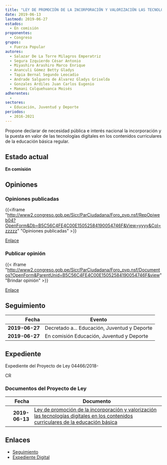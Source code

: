 ```yaml
---
title: "LEY DE PROMOCIÓN DE LA INCORPORACIÓN Y VALORIZACIÓN LAS TECNOLOGÍAS DIGITALES EN LOS CONTENIDOS CURRICULARES DE LA EDUCACIÓN BÁSICA"
date: 2019-06-13
lastmod: 2019-06-27
estados: 
  - En comisión
proponentes: 
  - Congreso
grupos: 
  - Fuerza Popular
autores: 
  - Salazar De La Torre Milagros Emperatriz
  - Segura Izquierdo César Antonio
  - Miyashiro Arashiro Marco Enrique
  - Ananculi Gómez Betty Gladys
  - Tapia Bernal Segundo Leocadio
  - Andrade Salguero de Álvarez Gladys Griselda
  - Gonzales Ardiles Juan Carlos Eugenio
  - Mamani Colquehuanca Moisés
adherentes: 
  - 
sectores: 
  - Educación, Juventud y Deporte
periodos: 
  - 2016-2021
---
```


Propone declarar de necesidad pública e interés nacional la incorporación y la puesta en valor de las tecnologías digitales en los contenidos curriculares de la educación básica regular.


## Estado actual

**En comisión**

## Opiniones

### Opiniones publicadas

{{<iframe "http://www2.congreso.gob.pe/Sicr/ParCiudadana/Foro_pvp.nsf/RepOpiweb04?OpenForm&Db=B5C56C4FE4C00E15052584190054746F&View=yyyy&Col=zzzzz" "Opiniones publicadas" >}}

[Enlace](http://www2.congreso.gob.pe/Sicr/ParCiudadana/Foro_pvp.nsf/RepOpiweb04?OpenForm&Db=B5C56C4FE4C00E15052584190054746F&View=yyyy&Col=zzzzz)
### Publicar opinión

{{< iframe "http://www2.congreso.gob.pe/Sicr/ParCiudadana/Foro_pvp.nsf/Documentos?OpenForm&ParentUnid=B5C56C4FE4C00E15052584190054746F&view" "Brindar opinión" >}}

[Enlace](http://www2.congreso.gob.pe/Sicr/ParCiudadana/Foro_pvp.nsf/Documentos?OpenForm&ParentUnid=B5C56C4FE4C00E15052584190054746F&view)

## Seguimiento

| Fecha | Evento |
|------:|--------|
| **2019-06-27** | Decretado a... Educación, Juventud y Deporte|
| **2019-06-27** | En comisión Educación, Juventud y Deporte|


## Expediente

Expediente del Proyecto de Ley 04466/2018-

CR


### Documentos del Proyecto de Ley

| Fecha | Documento |
|------:|--------|
| **2019-06-13** | [Ley de promoción de la incorporación y valorización las tecnologías digitales en los contenidos curriculares de la educación básica](http://www.leyes.congreso.gob.pe/Documentos/2016_2021/Proyectos_de_Ley_y_de_Resoluciones_Legislativas/PL0403620190314.pdf) |

## Enlaces 

- [Seguimiento](http://www2.congreso.gob.pe/Sicr/TraDocEstProc/CLProLey2016.nsf/f7fff46988ca05b1052578e100829cc7/dcfc6a11b92a8edc052584180079f024?OpenDocument)
- [Expediente Digital](http://www2.congreso.gob.pe/Sicr/TraDocEstProc/CLProLey2016.nsf/f7fff46988ca05b1052578e100829cc7/dcfc6a11b92a8edc052584180079f024?OpenDocument&Click=05257FB7005EB655.eb71d0cf91d8294e05256cdf006b5706/$Body/0.1C6C)
